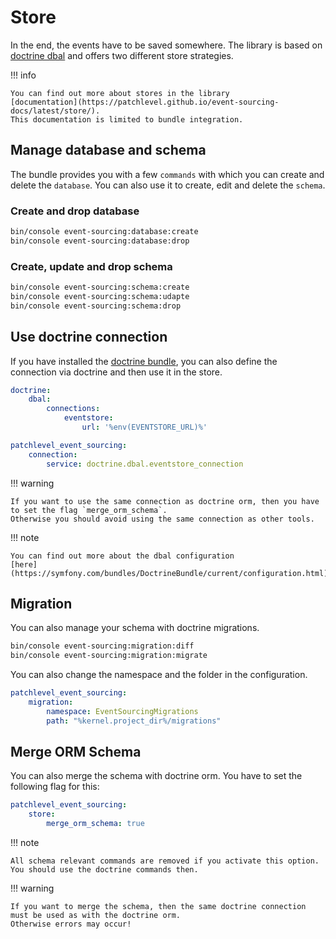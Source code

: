 # Store

In the end, the events have to be saved somewhere.
The library is based on [doctrine dbal](https://www.doctrine-project.org/projects/dbal.html)
and offers two different store strategies.

!!! info

    You can find out more about stores in the library 
    [documentation](https://patchlevel.github.io/event-sourcing-docs/latest/store/). 
    This documentation is limited to bundle integration.
    
## Manage database and schema

The bundle provides you with a few `commands` with which you can create and delete the `database`.
You can also use it to create, edit and delete the `schema`.

### Create and drop database

```bash
bin/console event-sourcing:database:create
bin/console event-sourcing:database:drop
```
### Create, update and drop schema

```bash
bin/console event-sourcing:schema:create
bin/console event-sourcing:schema:udapte
bin/console event-sourcing:schema:drop
```
## Use doctrine connection

If you have installed the [doctrine bundle](https://github.com/doctrine/DoctrineBundle),
you can also define the connection via doctrine and then use it in the store.

```yaml
doctrine:
    dbal:
        connections:
            eventstore:
                url: '%env(EVENTSTORE_URL)%'

patchlevel_event_sourcing:
    connection:
        service: doctrine.dbal.eventstore_connection
```
!!! warning

    If you want to use the same connection as doctrine orm, then you have to set the flag `merge_orm_schema`. 
    Otherwise you should avoid using the same connection as other tools.
    
!!! note

    You can find out more about the dbal configuration 
    [here](https://symfony.com/bundles/DoctrineBundle/current/configuration.html).
    
## Migration

You can also manage your schema with doctrine migrations.

```bash
bin/console event-sourcing:migration:diff
bin/console event-sourcing:migration:migrate
```
You can also change the namespace and the folder in the configuration.

```yaml
patchlevel_event_sourcing:
    migration:
        namespace: EventSourcingMigrations
        path: "%kernel.project_dir%/migrations"
```
## Merge ORM Schema

You can also merge the schema with doctrine orm. You have to set the following flag for this:

```yaml
patchlevel_event_sourcing:
    store:
        merge_orm_schema: true
```
!!! note

    All schema relevant commands are removed if you activate this option. You should use the doctrine commands then.
    
!!! warning

    If you want to merge the schema, then the same doctrine connection must be used as with the doctrine orm. 
    Otherwise errors may occur!
    